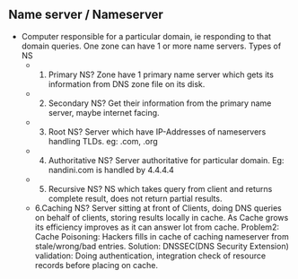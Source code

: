 ## Name server / Nameserver
- Computer responsible for a particular domain, ie responding to that domain queries. One zone can have 1 or more name servers. Types of NS
  - 1. Primary NS? Zone have 1 primary name server which gets its information from DNS zone file on its disk.
  - 2. Secondary NS? Get their information from the primary name server, maybe internet facing.
  - 3. Root NS? Server which have IP-Addresses of nameservers handling TLDs. eg: .com, .org
  - 4. Authoritative NS? Server authoritative for particular domain. Eg: nandini.com is handled by 4.4.4.4
  - 5. Recursive NS? NS which takes query from client and returns complete result, does not return partial results.
  - 6.Caching NS? Server sitting at front of Clients, doing DNS queries on behalf of clients, storing results locally in cache. As Cache grows its efficiency improves as it can answer lot from cache.
      Problem2: Cache Poisoning: Hackers fills in cache of caching nameserver from stale/wrong/bad entries.    Solution: DNSSEC(DNS Security Extension) validation: Doing authentication, integration check of resource records before placing on cache.
